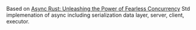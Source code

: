 Based on [Async Rust: Unleashing the Power of Fearless Concurrency](https://www.amazon.com/Async-Rust-Unleashing-Fearless-Concurrency/dp/1098149092)
Std implemenation of async including serialization data layer, server, client, executor. 
